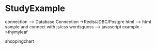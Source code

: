 # StudyExample
connection  --> Database Connection
->Redis/JDBC/Postgre
html --> html sample and connect with js/css
wordsguess --> javascript example 
->thymyleaf

shoppingchart